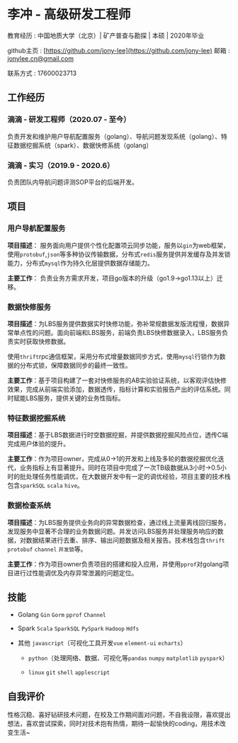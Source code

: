# 李冲 - 高级研发工程师

教育经历 : 中国地质大学（北京）| 矿产普查与勘探 | 本硕 | 2020年毕业

github主页 : [https://github.com/jony-lee](https://github.com/jony-lee)
邮箱 : [jonylee.cn@gmail.com](mailto:jonylee.cn@gmail.com)

联系方式 : 17600023713

## 工作经历

### 滴滴 - 研发工程师（2020.07 - 至今）

负责开发和维护用户导航配置服务（golang）、导航问题发现系统（golang）、特征数据挖掘系统（spark）、数据快修系统（golang）

### 滴滴 - 实习（2019.9 - 2020.6）

负责团队内导航问题评测SOP平台的后端开发。

## 项目

### 用户导航配置服务

**项目描述**： 服务面向用户提供个性化配置项云同步功能，服务以`gin`为web框架，使用`protobuf`,`json`等多种协议传输数据，分布式`redis`服务提供并发缓存及并发锁能力，分布式`mysql`作为持久化层提供数据存储能力。

**主要工作**： 负责业务方需求开发，项目go版本的升级（go1.9->go1.13以上）迁移。

### 数据快修服务

**项目描述**：为LBS服务提供数据实时快修功能，弥补常规数据发版流程慢，数据异常单点性的问题。面向前端和LBS服务，前端负责LBS快修数据录入，LBS服务负责实时获取快修数据。

使用`thrift`rpc通信框架，采用分布式增量数据同步方式，使用`mysql`行锁作为数据的分布式锁，保障数据同步的最终一致性。

**主要工作**：基于项目构建了一套对快修服务的AB实验验证系统，以客观评估快修效果，完成从前端实验添加，数据透传，指标计算和实验报告产出的评估系统。同时赋能LBS服务，提供关键的业务性指标。

### 特征数据挖掘系统

**项目描述**：基于LBS数据进行时空数据挖掘，并提供数据挖掘风险点位，透传C端完成用户体验的提升。

**主要工作**：作为项目owner，完成从0->1的开发和上线及多轮的数据挖掘优化迭代，业务指标上有显著提升。同时在项目中完成了一次TB级数据从3小时->0.5小时的批处理任务性能调优，在大数据开发中有一定的调优经验，项目主要的技术栈包含`sparkSQL` `scala` `hive`。

### 数据检查系统

**项目描述**：为LBS服务提供业务向的异常数据检查，通过线上流量离线回归服务，发现服务中显著不合理的业务数据问题。并发访问LBS服务并处理服务响应的数据，对数据结果进行去重、排序、输出问题数据及相关报告。技术栈包含`thrift` `protobuf` `channel` `并发锁`等。

**主要工作**：作为项目owner负责项目的搭建和投入应用，并使用`pprof`对golang项目进行过性能调优及内存异常泄漏的问题定位。

## 技能

- Golang `Gin` `Gorm` `pprof` `Channel`

- Spark `Scala` `SparkSQL` `PySpark` `Hadoop` `Hdfs`

- 其他 `javascript`（可视化工具开发`vue` `element-ui` `echarts`）
  
  - `python`（处理网络、数据、可视化等`pandas` `numpy` `matplotlib` `pyspark`）
  
  - `linux` `git` `shell` `applescript` 

## 自我评价

性格沉稳、喜好钻研技术问题，在校及工作期间面对问题，不自我设限，喜欢提出想法，喜欢尝试探索，同时对技术抱有热情，期待一起愉快的coding，用技术改变生活~
